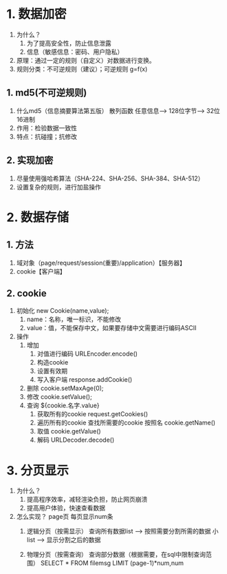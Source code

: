 # 1. 数据加密
1. 为什么？
	1. 为了提高安全性，防止信息泄露
	2. 信息（敏感信息：密码、用户隐私）
2. 原理：通过一定的规则（自定义）对数据进行变换。
3. 规则分类：不可逆规则（建议）；可逆规则  g=f(x)
## 1. md5(不可逆规则)
1. 什么md5（信息摘要算法第五版）  散列函数  任意信息--> 128位字节--> 32位16进制
2. 作用：检验数据一致性
3. 特点：抗碰撞；抗修改
## 2. 实现加密
1. 尽量使用强哈希算法（SHA-224、SHA-256、SHA-384、SHA-512）
2. 设置复杂的规则，进行加盐操作

# 2. 数据存储
## 1. 方法
1. 域对象（page/request/session(重要)/application）【服务器】
2. cookie【客户端】
## 2. cookie
1. 初始化
	new Cookie(name,value);
	1. name：名称，唯一标识，不能修改
	2. value：值，不能保存中文，如果要存储中文需要进行编码ASCII
2. 操作
	1. 增加
		1. 对值进行编码 URLEncoder.encode()
		2. 构造cookie
		3. 设置有效期
		4. 写入客户端  response.addCookie()
	2. 删除 cookie.setMaxAge(0);
	3. 修改 cookie.setValue();
	4. 查询 ${cookie.名字.value}
		1. 获取所有的cookie  request.getCookies()
		2. 遍历所有的cookie 查找所需要的cookie  按照名 cookie.getName()
		3. 取值 cookie.getValue()
		4. 解码 URLDecoder.decode()

# 3. 分页显示
1. 为什么？
	1. 提高程序效率，减轻渲染负担，防止网页崩溃
	2. 提高用户体验，快速查看数据
2. 怎么实现？ page页 每页显示num条
	1. 逻辑分页（按需显示）
		查询所有数据list --> 按照需要分割所需的数据 小list --> 显示分割之后的数据
		
		
	2. 物理分页（按需查询）
		查询部分数据（根据需要，在sql中限制查询范围）
		SELECT * FROM filemsg LIMIT (page-1)*num,num